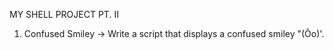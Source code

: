 MY SHELL PROJECT PT. II
1. Confused Smiley -> Write a script that displays a confused smiley "(Ôo)'.
